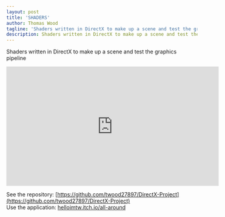 ```yaml
---
layout: post
title: 'SHADERS'
author: Thomas Wood
tagline: 'Shaders written in DirectX to make up a scene and test the graphics pipeline'
description: Shaders written in DirectX to make up a scene and test the graphics pipeline
---
```


Shaders written in DirectX to make up a scene and test the graphics pipeline

<iframe width="560" height="315" src="https://www.youtube.com/embed/egplX0ltRlY" frameborder="0" allow="accelerometer; autoplay; encrypted-media; gyroscope; picture-in-picture" allowfullscreen></iframe><br/>

See the repository: [https://github.com/twood27897/DirectX-Project](https://github.com/twood27897/DirectX-Project)<br/>
Use the application: [helloimtw.itch.io/all-around](https://helloimtw.itch.io/all-around)<br/>
